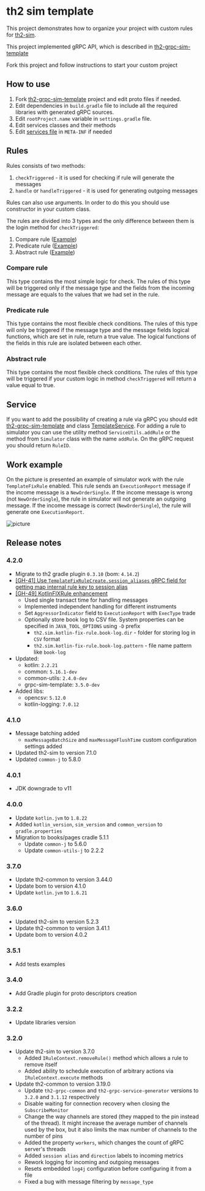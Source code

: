 # th2 sim template

This project demonstrates how to organize your project with custom rules for [th2-sim](https://github.com/th2-net/th2-sim).

This project implemented gRPC API, which is described in [th2-grpc-sim-template](https://github.com/th2-net/th2-grpc-sim-template/blob/master/src/main/proto/th2_grpc_sim_template/sim_template.proto "sim_template.proto")

Fork this project and follow instructions to start your custom project
## How to use
1. Fork [th2-grpc-sim-template](https://github.com/th2-net/th2-grpc-sim-template) project and edit proto files if needed.
1. Edit dependencies in ``build.gradle`` file to include all the required libraries with generated gRPC sources. 
1. Edit ``rootProject.name`` variable in ``settings.gradle`` file.
1. Edit services classes and their methods
1. Edit [services file](https://github.com/th2-net/th2-sim-template/blob/master/src/main/resources/META-INF/services/com.exactpro.th2.sim.ISimulatorPart "com.exactpro.th2.sim.ISimulatorPart") in ``META-INF`` if needed 
## Rules

Rules consists of two methods:
1. ``checkTriggered`` - it is used for checking if rule will generate the messages
1. ``handle`` or ``handleTriggered`` - it is used for generating outgoing messages

Rules can also use arguments. In order to do this you should use constructor in your custom class.

The rules are divided into 3 types and the only difference between them is the login method for ``checkTriggered``:
1. Compare rule ([Example](https://github.com/th2-net/th2-sim-template/blob/master/src/main/kotlin/com/exactpro/th2/sim/template/rule/TemplateAbstractRule.kt "TemplateAbstractRule.kt"))
1. Predicate rule ([Example](https://github.com/th2-net/th2-sim-template/blob/master/src/main/kotlin/com/exactpro/th2/sim/template/rule/TemplatePredicateRule.kt "TemplatePredicateRule.kt"))
1. Abstract rule ([Example](https://github.com/th2-net/th2-sim-template/blob/master/src/main/kotlin/com/exactpro/th2/sim/template/rule/TemplateFixRule.kt "TemplateFixRule.kt"))

### Compare rule
This type contains the most simple logic for check. 
The rules of this type will be triggered only if the message type and the fields from the incoming message are equals to the values that we had set in the rule.

### Predicate rule
This type contains the most flexible check conditions. 
The rules of this type will only be triggered if the message type and the message fields logical functions, which are set in rule, return a true value. 
The logical functions of the fields in this rule are isolated between each other.

### Abstract rule
This type contains the most flexible check conditions. The rules of this type will be triggered if your custom logic in method ``checkTriggered`` will return a value equal to true.

## Service
If you want to add the possibility of creating a rule via gRPC you should edit [th2-grpc-sim-template](https://github.com/th2-net/th2-grpc-sim-template/blob/master/src/main/proto/th2_grpc_sim_template/sim_template.proto "sim_template.proto") and class [TemplateService](https://github.com/th2-net/th2-sim-template/blob/master/src/main/kotlin/com/exactpro/th2/sim/template/service/TemplateService.kt "TemplateService.kt").
For adding a rule to simulator you can use the utility method ``ServiceUtils.addRule`` or the method from ``Simulator`` class with the name ``addRule``. On the gRPC request you should return ``RuleID``.

## Work example

On the picture is presented an example of simulator work with the rule ``TemplateFixRule`` enabled. This rule sends an ``ExecutionReport`` message if the income message is a ``NewOrderSingle``.
If the income message is wrong (not ``NewOrderSingle``), the rule in simulator will not generate an outgoing message. 
If the income message is correct (``NewOrderSingle``), the rule will generate one ``ExecutionReport``.

![picture](scheme.png)

## Release notes

### 4.2.0

+ Migrate to th2 gradle plugin `0.3.10` (bom: `4.14.2`)
+ [[GH-41] Use `TemplateFixRuleCreate.session_aliases` gRPC field for getting map internal rule key to session alias](https://github.com/th2-net/th2-sim-template/issues/41)
+ [[GH-49] KotlinFIXRule enhancement](https://github.com/th2-net/th2-sim-template/issues/49)
  + Used single transact time for handling messages
  + Implemented independent handling for different instruments
  + Set `AggressorIndicator` field to `ExecutionReport` with `ExecType` trade
  + Optionally store book log to CSV file. System properties can be specified in `JAVA_TOOL_OPTIONS` using `-D` prefix
    + `th2.sim.kotlin-fix-rule.book-log.dir` - folder for storing log in `CSV` format
    + `th2.sim.kotlin-fix-rule.book-log.pattern` - file name pattern like `book-log`
+ Updated:
  + kotlin: `2.2.21`
  + common: `5.16.1-dev`
  + common-utils: `2.4.0-dev`
  + grpc-sim-template: `3.5.0-dev`
+ Added libs:
  + opencsv: `5.12.0`
  + kotlin-logging: `7.0.12`

### 4.1.0

+ Message batching added
  + `maxMessageBatchSize` and `maxMessageFlushTime` custom configuration settings added
+ Updated th2-sim to version 7.1.0
+ Updated `common-j` to 5.8.0

### 4.0.1

+ JDK downgrade to v11

### 4.0.0
+ Update `kotlin.jvm` to `1.8.22`
+ Added `kotlin_version`, `sim_version` and `common_version` to `gradle.properties`
+ Migration to books/pages cradle 5.1.1
  + Update `common-j` to 5.6.0
  + Update `common-utils-j` to 2.2.2

### 3.7.0
+ Update th2-common to version 3.44.0
+ Update bom to version 4.1.0
+ Update `kotlin.jvm` to `1.6.21`

### 3.6.0
+ Updated th2-sim to version 5.2.3
+ Update th2-common to version 3.41.1
+ Update bom to version 4.0.2

### 3.5.1 
+ Add tests examples

### 3.4.0
+ Add Gradle plugin for proto descriptors creation

### 3.2.2
+ Update libraries version

### 3.2.0

+ Update th2-sim to version 3.7.0
  + Added `IRuleContext.removeRule()` method which allows a rule to remove itself
  + Added ability to schedule execution of arbitrary actions via `IRuleContext.execute` methods
+ Update th2-common to version 3.19.0
    + Update `th2-grpc-common` and `th2-grpc-service-generator` versions to `3.2.0` and `3.1.12` respectively
    + Disable waiting for connection recovery when closing the `SubscribeMonitor`
    + Change the way channels are stored (they mapped to the pin instead of the thread).
  It might increase the average number of channels used by the box, but it also limits the max number of channels to the number of pins
    + Added the property `workers`, which changes the count of gRPC server's threads
    + Added `session alias` and `direction` labels to incoming metrics
    + Rework logging for incoming and outgoing messages
    + Resets embedded `log4j` configuration before configuring it from a file
    + Fixed a bug with message filtering by `message_type`
